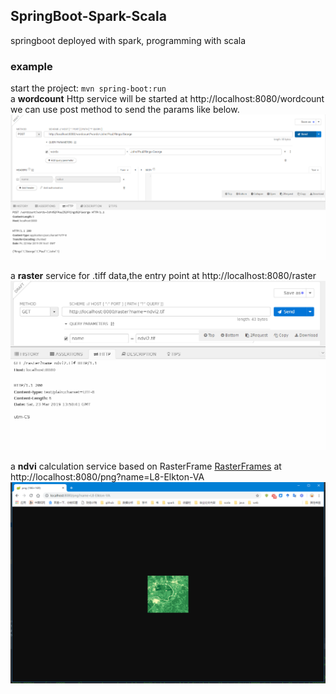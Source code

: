 ## SpringBoot-Spark-Scala  
springboot deployed with spark, programming with scala  

### example  
start the project: `mvn spring-boot:run`  
a **wordcount** Http service will be started at http://localhost:8080/wordcount  
we can use post method to send the params like below.
![image](https://github.com/120534/springboot-spark-scala/blob/master/request%26response.png)  


a **raster** service for .tiff data,the entry point at http://localhost:8080/raster
![image](https://github.com/120534/springboot-spark-scala/blob/master/request%26rasterinfo.png)

a **ndvi** calculation service based on RasterFrame [RasterFrames](http://rasterframes.io/) at http://localhost:8080/png?name=L8-Elkton-VA
![image](https://github.com/120534/springboot-spark-scala/blob/master/ndvi.png)
